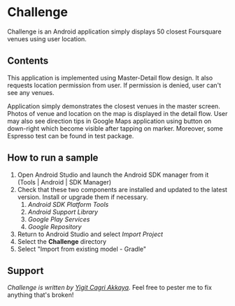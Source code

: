 Challenge
===========================================
Challenge is an Android application simply displays 50 closest Foursquare venues using user location.

<h2>Contents</h2>

This application is implemented using Master-Detail flow design. It also requests location permission from user. If permission is denied, user can't see any venues. 

Application simply demonstrates the closest venues in the master screen. Photos of venue and location on the map is displayed in the detail flow. User may also see direction tips in Google Maps application using button on down-right which become visible after tapping on marker. Moreover, some Espresso test can be found in test package.

<h2>How to run a sample</h2>

1. Open Android Studio and launch the Android SDK manager from it (Tools | Android | SDK Manager)
1. Check that these two components are installed and updated to the latest version. Install or upgrade
   them if necessary.
   1. *Android SDK Platform Tools*
   2. *Android Support Library*
   2. *Google Play Services*
   3. *Google Repository*
1. Return to Android Studio and select *Import Project*
1. Select the **Challenge** directory
1. Select "Import from existing model - Gradle"

<h2>Support</h2>

*Challenge is written by [Yigit Cagri Akkaya](https://www.linkedin.com/in/yigit-cagri-akkaya-94147235/).* Feel free to pester me to fix anything that's broken!
